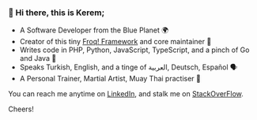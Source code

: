 ### 👋 Hi there, this is Kerem;

- A Software Developer from the Blue Planet 🌍
- Creator of this tiny [Froq! Framework](https://github.com/froq) and core maintainer 🐸
- Writes code in PHP, Python, JavaScript, TypeScript, and a pinch of Go and Java 🎉
- Speaks Turkish, English, and a tinge of العربية, Deutsch, Español 🗣️
- A Personal Trainer, Martial Artist, Muay Thai practiser 🙏

You can reach me anytime on [LinkedIn](https://linkedin.com/in/krmgns), and stalk me on [StackOverFlow](https://stackoverflow.name/kerem).

Cheers!
